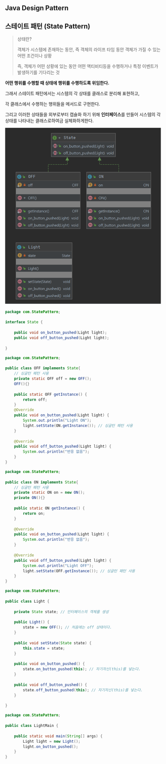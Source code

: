 ## Java Design Pattern



## 스테이트 패턴 (State Pattern)

> 상태란?
>
> 객체가 시스템에 존재하는 동안, 즉 객체의 라이프 타임 동안 객체가 가질 수 있는 어떤 조건이나 상황
>
> 즉, 객체가 어떤 상황에 있는 동안 어떤 액티비티등을 수행하거나 특정 이벤트가 발생하기를 기다리는 것



**어떤 행위를 수행할 때 상태에 행위를 수행하도록 위임한다.**

그래서 스테이트 패턴에서는 시스템의 각 상태를 클래스로 분리해 표현하고,

각 클래스에서 수행하는 행위들을 메서드로 구현한다.

그리고 이러한 상태들을 외부로부터 캡슐화 하기 위해 **인터페이스**를 만들어 시스템의 각 상태를 나타내는 클래스로하여금 실체화하게한다.



![image-20200424003341569]($images/image-20200424003341569.png)



```java
package com.StatePattern;

interface State {

    public void on_button_pushed(Light light);
    public void off_button_pushed(Light light);

}
```

```java
package com.StatePattern;

public class OFF implements State{
    // 싱글턴 패턴 사용
    private static OFF off = new OFF();
    OFF(){}

    public static OFF getInstance() {
        return off;
    }
    @Override
    public void on_button_pushed(Light light) {
        System.out.println("Light ON");
        light.setState(ON.getInstance()); // 싱글턴 패턴 사용
    }

    @Override
    public void off_button_pushed(Light light) {
        System.out.println("반응 없음");
    }
}
```

```java
package com.StatePattern;

public class ON implements State{
    // 싱글턴 패턴 사용
    private static ON on = new ON();
    private ON(){}

    public static ON getInstance() {
        return on;
    }

    @Override
    public void on_button_pushed(Light light) {
        System.out.println("반응 없음");
    }

    @Override
    public void off_button_pushed(Light light) {
        System.out.println("Light OFF");
        light.setState(OFF.getInstance()); // 싱글턴 패턴 사용
    }
}
```

```java
package com.StatePattern;

public class Light {

    private State state; // 인터페이스의 객체를 생성

    public Light() {
        state = new OFF(); // 처음에는 off 상태이다.
    }

    public void setState(State state) {
        this.state = state;
    }

    public void on_button_pushed() {
        state.on_button_pushed(this); // 자기자신(this)를 넣는다.
    }

    public void off_button_pushed() {
        state.off_button_pushed(this); // 자기자신(this)를 넣는다.
    }

}
```

```java
package com.StatePattern;

public class LightMain {

    public static void main(String[] args) {
        Light light = new Light();
        light.on_button_pushed();
    }
}
```